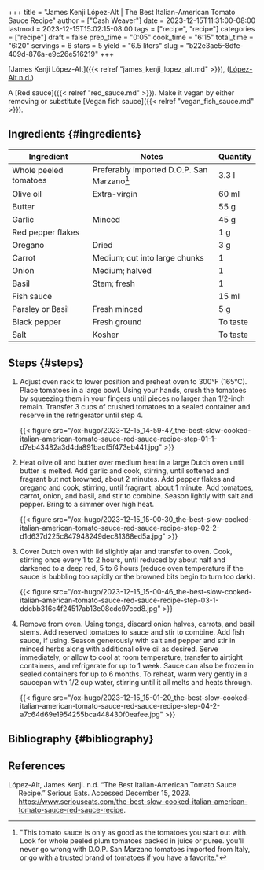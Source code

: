 +++
title = "James Kenji López-Alt | The Best Italian-American Tomato Sauce Recipe"
author = ["Cash Weaver"]
date = 2023-12-15T11:31:00-08:00
lastmod = 2023-12-15T15:02:15-08:00
tags = ["recipe", "recipe"]
categories = ["recipe"]
draft = false
prep_time = "0:05"
cook_time = "6:15"
total_time = "6:20"
servings = 6
stars = 5
yield = "6.5 liters"
slug = "b22e3ae5-8dfe-409d-876a-e9c26e516219"
+++

[James Kenji López-Alt]({{< relref "james_kenji_lopez_alt.md" >}}), (<a href="#citeproc_bib_item_1">López-Alt n.d.</a>)

A [Red sauce]({{< relref "red_sauce.md" >}}). Make it vegan by either removing or substitute [Vegan fish sauce]({{< relref "vegan_fish_sauce.md" >}}).


## Ingredients {#ingredients}

<div class="ingredients">

| Ingredient            | Notes                                         | Quantity |
|-----------------------|-----------------------------------------------|----------|
| Whole peeled tomatoes | Preferably imported D.O.P. San Marzano[^fn:1] | 3.3 l    |
| Olive oil             | Extra-virgin                                  | 60 ml    |
| Butter                |                                               | 55 g     |
| Garlic                | Minced                                        | 45 g     |
| Red pepper flakes     |                                               | 1 g      |
| Oregano               | Dried                                         | 3 g      |
| Carrot                | Medium; cut into large chunks                 | 1        |
| Onion                 | Medium; halved                                | 1        |
| Basil                 | Stem; fresh                                   | 1        |
| Fish sauce            |                                               | 15 ml    |
| Parsley or Basil      | Fresh minced                                  | 5 g      |
| Black pepper          | Fresh ground                                  | To taste |
| Salt                  | Kosher                                        | To taste |

</div>


## Steps {#steps}

1.  Adjust oven rack to lower position and preheat oven to 300°F (165°C). Place tomatoes in a large bowl. Using your hands, crush the tomatoes by squeezing them in your fingers until pieces no larger than 1/2-inch remain. Transfer 3 cups of crushed tomatoes to a sealed container and reserve in the refrigerator until step 4.

    {{< figure src="/ox-hugo/2023-12-15_14-59-47_the-best-slow-cooked-italian-american-tomato-sauce-red-sauce-recipe-step-01-1-d7eb43482a3d4da891bacf5f473eb441.jpg" >}}
2.  Heat olive oil and butter over medium heat in a large Dutch oven until butter is melted. Add garlic and cook, stirring, until softened and fragrant but not browned, about 2 minutes. Add pepper flakes and oregano and cook, stirring, until fragrant, about 1 minute. Add tomatoes, carrot, onion, and basil, and stir to combine. Season lightly with salt and pepper. Bring to a simmer over high heat.

    {{< figure src="/ox-hugo/2023-12-15_15-00-30_the-best-slow-cooked-italian-american-tomato-sauce-red-sauce-recipe-step-02-2-d1d637d225c847948249dec81368ed5a.jpg" >}}

3.  Cover Dutch oven with lid slightly ajar and transfer to oven. Cook, stirring once every 1 to 2 hours, until reduced by about half and darkened to a deep red, 5 to 6 hours (reduce oven temperature if the sauce is bubbling too rapidly or the browned bits begin to turn too dark).

    {{< figure src="/ox-hugo/2023-12-15_15-00-46_the-best-slow-cooked-italian-american-tomato-sauce-red-sauce-recipe-step-03-1-ddcbb316c4f24517ab13e08cdc97ccd8.jpg" >}}

4.  Remove from oven. Using tongs, discard onion halves, carrots, and basil stems. Add reserved tomatoes to sauce and stir to combine. Add fish sauce, if using. Season generously with salt and pepper and stir in minced herbs along with additional olive oil as desired. Serve immediately, or allow to cool at room temperature, transfer to airtight containers, and refrigerate for up to 1 week. Sauce can also be frozen in sealed containers for up to 6 months. To reheat, warm very gently in a saucepan with 1/2 cup water, stirring until it all melts and heats through.

    {{< figure src="/ox-hugo/2023-12-15_15-01-20_the-best-slow-cooked-italian-american-tomato-sauce-red-sauce-recipe-step-04-2-a7c64d69e1954255bca448430f0eafee.jpg" >}}


## Bibliography {#bibliography}

## References

<style>.csl-entry{text-indent: -1.5em; margin-left: 1.5em;}</style><div class="csl-bib-body">
  <div class="csl-entry"><a id="citeproc_bib_item_1"></a>López-Alt, James Kenji. n.d. “The Best Italian-American Tomato Sauce Recipe.” Serious Eats. Accessed December 15, 2023. <a href="https://www.seriouseats.com/the-best-slow-cooked-italian-american-tomato-sauce-red-sauce-recipe">https://www.seriouseats.com/the-best-slow-cooked-italian-american-tomato-sauce-red-sauce-recipe</a>.</div>
</div>

[^fn:1]: "This tomato sauce is only as good as the tomatoes you start out with. Look for whole peeled plum tomatoes packed in juice or puree. you'll never go wrong with D.O.P. San Marzano tomatoes imported from Italy, or go with a trusted brand of tomatoes if you have a favorite."